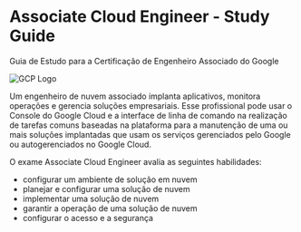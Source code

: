 # Associate Cloud Engineer - Study Guide
Guia de Estudo para a Certificação de Engenheiro Associado do Google

![GCP Logo](https://cloud.google.com/_static/c3460225a3/images/cloud/gcp-logo.svg)

Um engenheiro de nuvem associado implanta aplicativos, monitora operações e gerencia soluções empresariais. Esse profissional pode usar o Console do Google Cloud e a interface de linha de comando na realização de tarefas comuns baseadas na plataforma para a manutenção de uma ou mais soluções implantadas que usam os serviços gerenciados pelo Google ou autogerenciados no Google Cloud.

O exame Associate Cloud Engineer avalia as seguintes habilidades:

* configurar um ambiente de solução em nuvem
* planejar e configurar uma solução de nuvem
* implementar uma solução de nuvem
* garantir a operação de uma solução de nuvem
* configurar o acesso e a segurança
